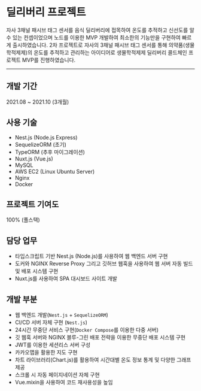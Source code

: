 # 딜리버리 프로젝트

자사 3채널 패시브 태그 센서를 음식 딜리버리에 접목하여 온도를 추적하고 신선도를 알 수 있는 컨셉이었으며 노드를 이용한 MVP 개발하여 최소한의 기능만을 구현하여 빠르게 출시하였습니다. 2차 프로젝트로 자사의 3채널 패시브 태그 센서를 통해 의약품(생물학적제제)의 온도를 추적하고 관리하는 아이디어로 생물학적제제 딜리버리 콜드체인 프로젝트 MVP를 진행하였습니다.

---

## 개발 기간

2021.08 ~ 2021.10 (3개월)

## 사용 기술

- Nest.js (Node.js Express)
- SequelizeORM (초기)
- TypeORM (추후 마이그레이션)
- Nuxt.js (Vue.js)
- MySQL
- AWS EC2 (Linux Ubuntu Server)
- Nginx
- Docker

## 프로젝트 기여도

100% (풀스택)

## 담당 업무

- 타입스크립트 기반 Nest.js (Node.js)를 사용하여 웹 백엔드 서버 구현
- 도커와 NGINX Reverse Proxy 그리고 깃허브 웹훅을 사용하여 웹 서버 자동 빌드 및 배포 시스템 구현
- Nuxt.js를 사용하여 SPA 대시보드 사이트 개발

## 개발 부분

- 웹 백엔드 개발(`Nest.js` + `SequelizeORM`)
- CI/CD 서버 자체 구현 (`Nest.js`)
- 24시간 무중단 서비스 구현(`Docker Compose`를 이용한 다중 서버)
- 깃 웹훅 서버와 NGINX 블루-그린 배포 전략을 이용한 무중단 배포 시스템 구현
- JWT를 이용한 세션리스 서버 구성
- 카카오맵을 활용한 지도 구현
- 차트 라이브러리(Chart.js)를 활용하여 시간대별 온도 정보 통계 및 다양한 그래프 제공
- 스크롤 시 자동 페이지네이션 자체 구현
- Vue.mixin을 사용하여 코드 재사용성을 높임
